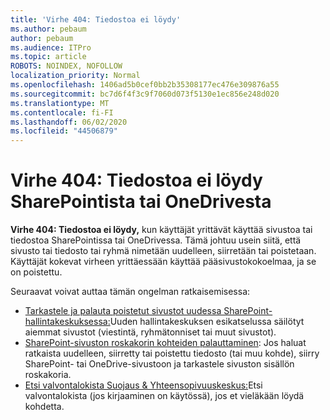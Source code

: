```yaml
---
title: 'Virhe 404: Tiedostoa ei löydy'
ms.author: pebaum
author: pebaum
ms.audience: ITPro
ms.topic: article
ROBOTS: NOINDEX, NOFOLLOW
localization_priority: Normal
ms.openlocfilehash: 1406ad5b0cef0bb2b35308177ec476e309876a55
ms.sourcegitcommit: bc7d6f4f3c9f7060d073f5130e1ec856e248d020
ms.translationtype: MT
ms.contentlocale: fi-FI
ms.lasthandoff: 06/02/2020
ms.locfileid: "44506879"
---
```

# <a name="error-404-file-not-found-in-sharepoint-or-onedrive"></a>Virhe 404: Tiedostoa ei löydy SharePointista tai OneDrivesta

**Virhe 404: Tiedostoa ei löydy,** kun käyttäjät yrittävät käyttää sivustoa tai tiedostoa SharePointissa tai OneDrivessa. Tämä johtuu usein siitä, että sivusto tai tiedosto tai ryhmä nimetään uudelleen, siirretään tai poistetaan.
Käyttäjät kokevat virheen yrittäessään käyttää pääsivustokokoelmaa, ja se on poistettu.

Seuraavat voivat auttaa tämän ongelman ratkaisemisessa:
- [Tarkastele ja palauta poistetut sivustot uudessa SharePoint-hallintakeskuksessa:](https://docs.microsoft.com/sharepoint/view-and-restore-deleted-sites-in-new-admin-center)Uuden hallintakeskuksen esikatselussa säilötyt aiemmat sivustot (viestintä, ryhmätonniset tai muut sivustot).
- [SharePoint-sivuston roskakorin kohteiden palauttaminen](https://support.office.com/article/Restore-items-in-the-Recycle-Bin-of-a-SharePoint-site-6df466b6-55f2-4898-8d6e-c0dff851a0be): Jos haluat ratkaista uudelleen, siirretty tai poistettu tiedosto (tai muu kohde), siirry SharePoint- tai OneDrive-sivustoon ja tarkastele sivuston sisällön roskakoria.
- [Etsi valvontalokista Suojaus &amp; Yhteensopivuuskeskus:](https://docs.microsoft.com/microsoft-365/compliance/search-the-audit-log-in-security-and-compliance)Etsi valvontalokista (jos kirjaaminen on käytössä), jos et vieläkään löydä kohdetta.